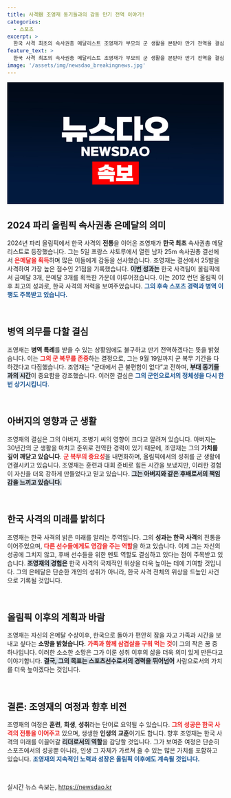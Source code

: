 ```yaml
---
title: 사격銀 조영재 동기들과의 감동 만기 전역 이야기!
categories:
  - 스포츠
excerpt: >
  한국 사격 최초의 속사권총 메달리스트 조영재가 부모의 군 생활을 본받아 만기 전역을 결심했다. 5일 2024 파리 올림픽에서 은메달을 수확한 그는 9월19일까지 군 복무를 채울 것이라 밝혔다. 그의 진정한 소원은 가족과 함께하는 소박한 식사!
feature_text: >
  한국 사격 최초의 속사권총 메달리스트 조영재가 부모의 군 생활을 본받아 만기 전역을 결심했다. 5일 2024 파리 올림픽에서 은메달을 수확한 그는 9월19일까지 군 복무를 채울 것이라 밝혔다. 그의 진정한 소원은 가족과 함께하는 소박한 식사!
image: '/assets/img/newsdao_breakingnews.jpg'
---
```


<p><img src="/assets/img/newsdao_breakingnews.jpg" alt="cryptoinkorea 속보" /></p>

<h2 data-ke-size="size26">2024 파리 올림픽 속사권총 은메달의 의미</h2>

<p data-ke-size="size16">2024년 파리 올림픽에서 한국 사격의 <b>전통</b>을 이어온 조영재가 <b>한국 최초</b> 속사권총 메달리스트로 등장했습니다. 그는 5일 프랑스 샤토루에서 열린 남자 25m 속사권총 결선에서 <b><span style="color: #ee2323;">은메달을 획득</span></b>하며 많은 이들에게 감동을 선사했습니다. 조영재는 결선에서 25발을 사격하여 가장 높은 점수인 21점을 기록했습니다. <b><span style="background-color: #21538527;">이번 성과는</span></b> 한국 사격팀이 올림픽에서 금메달 3개, 은메달 3개를 획득한 가운데 이루어졌습니다. 이는 2012 런던 올림픽 이후 최고의 성과로, 한국 사격의 저력을 보여주었습니다. <b><span style="color: #1a5490;">그의 후속 스포츠 경력과 병역 이행도 주목받고 있습니다.</span></b></p>

<p data-ke-size="size16">&nbsp;</p>

<h2 data-ke-size="size26">병역 의무를 다할 결심</h2>

<p data-ke-size="size16">조영재는 <b>병역 특례</b>를 받을 수 있는 상황임에도 불구하고 만기 전역하겠다는 뜻을 밝혔습니다. 이는 <b><span style="color: #ee2323;">그의 군 복무를 존중</span></b>하는 결정으로, 그는 9월 19일까지 군 복무 기간을 다하겠다고 다짐했습니다. 조영재는 “군대에서 큰 불편함이 없다”고 전하며, <b><span style="background-color: #21538527;">부대 동기들과의 시간</span></b>이 중요함을 강조했습니다. 이러한 결심은 <b><span style="color: #1a5490;">그의 군인으로서의 정체성을 다시 한번 상기시킵니다.</span></b></p>

<p data-ke-size="size16">&nbsp;</p>

<h2 data-ke-size="size26">아버지의 영향과 군 생활</h2>

<p data-ke-size="size16">조영재의 결심은 그의 아버지, 조병기 씨의 영향이 크다고 알려져 있습니다. 아버지는 30년간의 군 생활을 마치고 준위로 전역한 경력이 있기 때문에, 조영재는 그의 <b>가치를 깊이 깨닫고 있습니다</b>. <b><span style="color: #ee2323;">군 복무의 중요성</span></b>을 내면화하며, 올림픽에서의 성취를 군 생활에 연결시키고 있습니다. 조영재는 훈련과 대회 준비로 힘든 시간을 보냈지만, 이러한 경험이 자신을 더욱 강하게 만들었다고 믿고 있습니다. <b><span style="background-color: #21538527;">그는 아버지와 같은 후배로서의 책임감을 느끼고 있습니다.</span></b></p>

<p data-ke-size="size16">&nbsp;</p>

<h2 data-ke-size="size26">한국 사격의 미래를 밝히다</h2>

<p data-ke-size="size16">조영재는 한국 사격의 밝은 미래를 알리는 주역입니다. 그의 <b>성과는 한국 사격</b>의 전통을 이어주었으며, <b><span style="color: #ee2323;">다른 선수들에게도 영감을 주는 역할</span></b>을 하고 있습니다. 이제 그는 자신의 성공에 그치지 않고, 후배 선수들을 위한 멘토 역할도 결심하고 있다는 점이 주목받고 있습니다. <b><span style="background-color: #21538527;">조영재의 경험은</span></b> 한국 사격의 국제적인 위상을 더욱 높이는 데에 기여할 것입니다. 그의 은메달은 단순한 개인의 성취가 아니라, 한국 사격 전체의 위상을 드높인 사건으로 기록될 것입니다.</p>

<p data-ke-size="size16">&nbsp;</p>

<h2 data-ke-size="size26">올림픽 이후의 계획과 바람</h2>

<p data-ke-size="size16">조영재는 자신의 은메달 수상이후, 한국으로 돌아가 편안히 잠을 자고 가족과 시간을 보내고 싶다는 <b>소망을 밝혔습니다</b>. <b><span style="color: #ee2323;">가족과 함께 삼겹살을 구워 먹는 것</span></b>이 그의 작은 꿈 중 하나입니다. 이러한 소소한 소망은 그가 이룬 성취 이후의 삶을 더욱 의미 있게 만든다고 이야기합니다. <b><span style="background-color: #21538527;">결국, 그의 목표는 스포츠선수로서의 경력을 뛰어넘어</span></b> 사람으로서의 가치를 더욱 높이겠다는 것입니다.</p>

<p data-ke-size="size16">&nbsp;</p>

<h2 data-ke-size="size26">결론: 조영재의 여정과 향후 비전</h2>

<p data-ke-size="size16">조영재의 여정은 <b>훈련</b>, <b>희생</b>, <b>성취</b>라는 단어로 요약될 수 있습니다. <b><span style="color: #ee2323;">그의 성공은 한국 사격의 전통을 이어주고</span></b> 있으며, 생생한 <b>인생의 교훈</b>이기도 합니다. 향후 조영재는 한국 사격의 미래를 이끌어갈 <b><span style="background-color: #21538527;">리더로서의 역할</span></b>을 감당할 것입니다. 그가 보여준 여정은 단순히 스포츠에서의 성공뿐 아니라, 인생 그 자체가 가르쳐 줄 수 있는 많은 가치를 포함하고 있습니다. <b><span style="color: #1a5490;">조영재의 지속적인 노력과 성장은 올림픽 이후에도 계속될 것입니다.</span></b></p>

<p data-ke-size="size16">&nbsp;</p>
실시간 뉴스 속보는, <a href="https://newsdao.kr" rel="dofollow">https://newsdao.kr</a>


